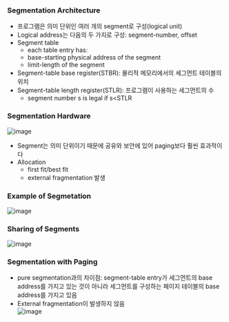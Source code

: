 ### Segmentation Architecture
- 프로그램은 의미 단위인 여러 개의 segment로 구성(logical unit)
- Logical address는 다음의 두 가지로 구성: segment-number, offset
- Segment table
  + each table entry has:
  + base-starting physical address of the segment
  + limit-length of the segment
- Segment-table base register(STBR): 물리적 메모리에서의 세그먼트 테이블의 위치
- Segment-table length register(STLR): 프로그램이 사용하는 세그먼트의 수
  + segment number s is legal if s<STLR

### Segmentation Hardware   
![image](https://user-images.githubusercontent.com/28378553/125288406-1478fd00-e359-11eb-9a4d-9b416e1b969b.png)
- Segment는 의미 단위이기 때문에 공유와 보안에 있어 paging보다 훨씬 효과적이다
- Allocation
  + first fit/best fit
  + external fragmentation 발생

### Example of Segmetation    
![image](https://user-images.githubusercontent.com/28378553/125289108-cf08ff80-e359-11eb-9888-781a8219a95c.png)

### Sharing of Segments   
![image](https://user-images.githubusercontent.com/28378553/125289220-f6f86300-e359-11eb-8647-8d1663a94f37.png)

### Segmentation with Paging
- pure segmentation과의 차이점: segment-table entry가 세그먼트의 base address를 가지고 있는 것이 아니라 세그먼트를 구성하는 페이지 테이블의 base address를 가지고 있음
- External fragmentation이 발생하지 않음   
![image](https://user-images.githubusercontent.com/28378553/125289544-4f2f6500-e35a-11eb-8e0f-e286fd38aecf.png)
